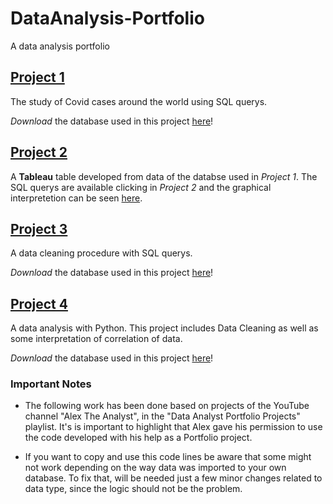 # DataAnalysis-Portfolio
A data analysis portfolio

## [Project 1](https://github.com/arthurlaramachado/DataAnalysis-Portfolio/blob/82ac994265a5a267581c70728fa534d281f8c082/Covid%20Portfolio%20Project%20-%20Data%20Analysis.sql)
The study of Covid cases around the world using SQL querys.

*Download* the database used in this project [here](https://ourworldindata.org/covid-deaths)!

## [Project 2](https://github.com/arthurlaramachado/DataAnalysis-Portfolio/blob/main/Tableau%20querys.sql)
A **Tableau** table developed from data of the databse used in *Project 1*. The SQL querys are available clicking in *Project 2* and the graphical interpretetion can be seen [here](https://public.tableau.com/app/profile/arthur.de.lara.machado/viz/CovidDashboardPortfolio_16431656655800/Painel1).

## [Project 3](https://github.com/arthurlaramachado/DataAnalysis-Portfolio/blob/main/DataCleaningQuerys.sql)
A data cleaning procedure with SQL querys.

*Download* the database used in this project [here](https://github.com/AlexTheAnalyst/PortfolioProjects/blob/main/Nashville%20Housing%20Data%20for%20Data%20Cleaning.xlsx)!

## [Project 4](https://github.com/arthurlaramachado/DataAnalysis-Portfolio/blob/main/DataAnalysisPython%20-%20Portfolio.ipynb)
A data analysis with Python. This project includes Data Cleaning as well as some interpretation of correlation of data.

*Download* the database used in this project [here](https://www.kaggle.com/danielgrijalvas/movies)!

### Important Notes
 - The following work has been done based on projects of the YouTube channel "Alex The Analyst", in the "Data Analyst Portfolio Projects" playlist. It's is important to highlight that Alex gave his permission to use the code developed with his help as a Portfolio project.
 
 - If you want to copy and use this code lines be aware that some might not work depending on the way data was imported to your own database. To fix that, will be needed just a few minor changes related to data type, since the logic should not be the problem.
